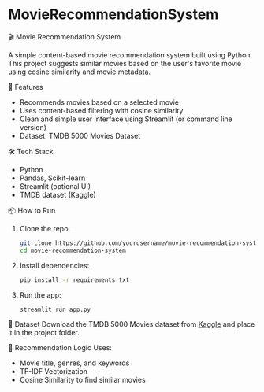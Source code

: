 # MovieRecommendationSystem

 🎬 Movie Recommendation System

A simple content-based movie recommendation system built using Python. This project suggests similar movies based on the user's favorite movie using cosine similarity and movie metadata.

 🚀 Features
- Recommends movies based on a selected movie
- Uses content-based filtering with cosine similarity
- Clean and simple user interface using Streamlit (or command line version)
- Dataset: TMDB 5000 Movies Dataset

 🛠️ Tech Stack
- Python
- Pandas, Scikit-learn
- Streamlit (optional UI)
- TMDB dataset (Kaggle)

 📦 How to Run
1. Clone the repo:
   ```bash
   git clone https://github.com/yourusername/movie-recommendation-system.git
   cd movie-recommendation-system
   ```
2. Install dependencies:
   ```bash
   pip install -r requirements.txt
   ```
3. Run the app:
   ```bash
   streamlit run app.py
   ```

 📁 Dataset
Download the TMDB 5000 Movies dataset from [Kaggle](https://www.kaggle.com/datasets/tmdb/tmdb-movie-metadata) and place it in the project folder.

 🧠 Recommendation Logic
Uses:
- Movie title, genres, and keywords
- TF-IDF Vectorization
- Cosine Similarity to find similar movies
